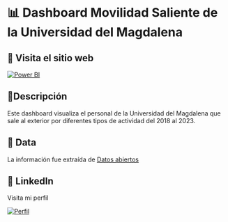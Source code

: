 # 📊 Dashboard Movilidad Saliente de la Universidad del Magdalena

## 📌 Visita el sitio web

[![Power BI](https://img.shields.io/badge/Power%20BI-Dashboards-yellow)](https://app.powerbi.com/view?r=eyJrIjoiMTJmZjc3NWMtOWIwOS00NTMxLWFiODctMzExMWNmMTAzY2ExIiwidCI6ImZkNjljZTFiLTIwYzYtNDJlYy1iNTRlLTZkMWIzODcwYWM2ZSIsImMiOjR9&pageName=ReportSection)

## 📍Descripción
Este dashboard visualiza el personal de la Universidad del Magdalena que sale al exterior por diferentes tipos de actividad del 2018 al 2023.

## 💾 Data
La información fue extraída de [Datos abiertos](https://www.datos.gov.co/)

## 📝 LinkedIn
Visita mi perfil

[![Perfil](https://img.shields.io/badge/LinkedIn-blue?logoColor=blue)](https://www.linkedin.com/in/camilo-campillo-mart%C3%ADnez/)
